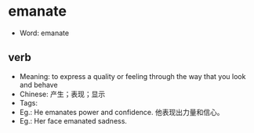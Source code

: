 # emanate

- Word: emanate

## verb

- Meaning: to express a quality or feeling through the way that you look and behave
- Chinese: 产生；表现；显示
- Tags: 
- Eg.: He emanates power and confidence. 他表现出力量和信心。
- Eg.: Her face emanated sadness.

